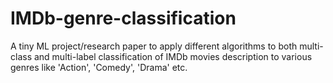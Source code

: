 # IMDb-genre-classification
A tiny ML project/research paper to apply different algorithms to both multi-class and multi-label classification of IMDb movies description to various genres like 'Action', 'Comedy', 'Drama' etc.
